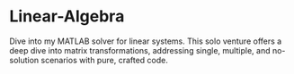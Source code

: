 # Linear-Algebra
Dive into my MATLAB solver for linear systems. This solo venture offers a deep dive into matrix transformations, addressing single, multiple, and no-solution scenarios with pure, crafted code.
